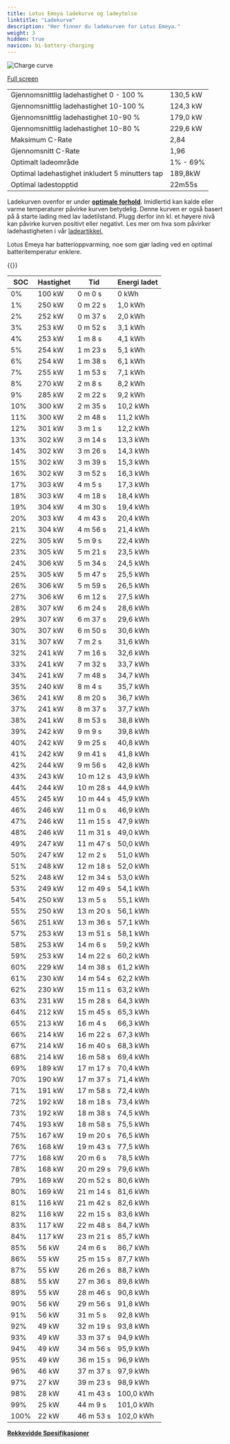 ```yaml
---
title: Lotus Emeya ladekurve og ladeytelse
linktitle: "Ladekurve"
description: "Her finner du ladekurven for Lotus Emeya."
weight: 3
hidden: true
navicon: bi-battery-charging
---
```

<!-- markdownlint-disable MD033 -->
<img src="/images/models/lotus/emeya/emeya/chargingcurve.svg" alt="Charge curve" class="img-fluid">

[Full screen](/images/models/lotus/emeya/emeya/chargingcurve.svg)


<table class="table table-striped border">
<tbody>
<tr>
<td>Gjennomsnittlig ladehastighet 0 - 100 %</td><td>130,5 kW</td>
</tr>
<tr>
<td>Gjennomsnittlig ladehastighet 10-100 %</td><td>124,3 kW</td>
</tr>
<tr>
<td>Gjennomsnittlig ladehastighet 10-90 %</td><td>179,0 kW</td>
</tr>
<tr>
<td>Gjennomsnittlig ladehastighet 10-80 %</td><td>229,6 kW</td>
</tr>
<tr>
<td>Maksimum C-Rate</td><td>2,84</td>
</tr>
<tr>
<td>Gjennomsnitt C-Rate</td><td>1,96</td>
</tr>
<tr>
<td>Optimalt ladeområde</td><td>1% - 69%</td>
</tr>
<tr>
<td>Optimal ladehastighet inkludert 5 minutters tap</td><td>189,8kW</td>
</tr>
<tr>
<td>Optimal ladestopptid</td><td>22m55s</td>
</tr>
</tbody>
</table>


Ladekurven ovenfor er under **[optimale forhold](../../../../../technology/battery/charging/#temperatur)**. Imidlertid kan kalde eller varme temperaturer påvirke kurven betydelig. Denne kurven er også basert på å starte lading med lav ladetilstand. Plugg derfor inn kl. et høyere nivå kan påvirke kurven positivt eller negativt. Les mer om hva som påvirker ladehastigheten i vår [ladeartikkel.](../../../../../technology/battery/charging/)


Lotus Emeya har batterioppvarming, noe som gjør lading ved en optimal batteritemperatur enklere.


{{<evkxdisplayaddarticle />}}
<table class="table table-striped border">
<thead>
<tr><th>SOC</th><th>Hastighet</th><th>Tid</th><th>Energi ladet</th></tr>
</thead>
<tbody>
<tr>
<td>0%</td><td>100 kW</td><td> 0 m 0 s </td><td>0 kWh </td>
</tr>
<tr>
<td>1%</td><td>250 kW</td><td> 0 m 22 s </td><td>1,0 kWh </td>
</tr>
<tr>
<td>2%</td><td>252 kW</td><td> 0 m 37 s </td><td>2,0 kWh </td>
</tr>
<tr>
<td>3%</td><td>253 kW</td><td> 0 m 52 s </td><td>3,1 kWh </td>
</tr>
<tr>
<td>4%</td><td>253 kW</td><td> 1 m 8 s </td><td>4,1 kWh </td>
</tr>
<tr>
<td>5%</td><td>254 kW</td><td> 1 m 23 s </td><td>5,1 kWh </td>
</tr>
<tr>
<td>6%</td><td>254 kW</td><td> 1 m 38 s </td><td>6,1 kWh </td>
</tr>
<tr>
<td>7%</td><td>255 kW</td><td> 1 m 53 s </td><td>7,1 kWh </td>
</tr>
<tr>
<td>8%</td><td>270 kW</td><td> 2 m 8 s </td><td>8,2 kWh </td>
</tr>
<tr>
<td>9%</td><td>285 kW</td><td> 2 m 22 s </td><td>9,2 kWh </td>
</tr>
<tr>
<td>10%</td><td>300 kW</td><td> 2 m 35 s </td><td>10,2 kWh </td>
</tr>
<tr>
<td>11%</td><td>300 kW</td><td> 2 m 48 s </td><td>11,2 kWh </td>
</tr>
<tr>
<td>12%</td><td>301 kW</td><td> 3 m 1 s </td><td>12,2 kWh </td>
</tr>
<tr>
<td>13%</td><td>302 kW</td><td> 3 m 14 s </td><td>13,3 kWh </td>
</tr>
<tr>
<td>14%</td><td>302 kW</td><td> 3 m 26 s </td><td>14,3 kWh </td>
</tr>
<tr>
<td>15%</td><td>302 kW</td><td> 3 m 39 s </td><td>15,3 kWh </td>
</tr>
<tr>
<td>16%</td><td>302 kW</td><td> 3 m 52 s </td><td>16,3 kWh </td>
</tr>
<tr>
<td>17%</td><td>303 kW</td><td> 4 m 5 s </td><td>17,3 kWh </td>
</tr>
<tr>
<td>18%</td><td>303 kW</td><td> 4 m 18 s </td><td>18,4 kWh </td>
</tr>
<tr>
<td>19%</td><td>304 kW</td><td> 4 m 30 s </td><td>19,4 kWh </td>
</tr>
<tr>
<td>20%</td><td>303 kW</td><td> 4 m 43 s </td><td>20,4 kWh </td>
</tr>
<tr>
<td>21%</td><td>304 kW</td><td> 4 m 56 s </td><td>21,4 kWh </td>
</tr>
<tr>
<td>22%</td><td>305 kW</td><td> 5 m 9 s </td><td>22,4 kWh </td>
</tr>
<tr>
<td>23%</td><td>305 kW</td><td> 5 m 21 s </td><td>23,5 kWh </td>
</tr>
<tr>
<td>24%</td><td>306 kW</td><td> 5 m 34 s </td><td>24,5 kWh </td>
</tr>
<tr>
<td>25%</td><td>305 kW</td><td> 5 m 47 s </td><td>25,5 kWh </td>
</tr>
<tr>
<td>26%</td><td>306 kW</td><td> 5 m 59 s </td><td>26,5 kWh </td>
</tr>
<tr>
<td>27%</td><td>306 kW</td><td> 6 m 12 s </td><td>27,5 kWh </td>
</tr>
<tr>
<td>28%</td><td>307 kW</td><td> 6 m 24 s </td><td>28,6 kWh </td>
</tr>
<tr>
<td>29%</td><td>307 kW</td><td> 6 m 37 s </td><td>29,6 kWh </td>
</tr>
<tr>
<td>30%</td><td>307 kW</td><td> 6 m 50 s </td><td>30,6 kWh </td>
</tr>
<tr>
<td>31%</td><td>307 kW</td><td> 7 m 2 s </td><td>31,6 kWh </td>
</tr>
<tr>
<td>32%</td><td>241 kW</td><td> 7 m 16 s </td><td>32,6 kWh </td>
</tr>
<tr>
<td>33%</td><td>241 kW</td><td> 7 m 32 s </td><td>33,7 kWh </td>
</tr>
<tr>
<td>34%</td><td>241 kW</td><td> 7 m 48 s </td><td>34,7 kWh </td>
</tr>
<tr>
<td>35%</td><td>240 kW</td><td> 8 m 4 s </td><td>35,7 kWh </td>
</tr>
<tr>
<td>36%</td><td>241 kW</td><td> 8 m 20 s </td><td>36,7 kWh </td>
</tr>
<tr>
<td>37%</td><td>241 kW</td><td> 8 m 37 s </td><td>37,7 kWh </td>
</tr>
<tr>
<td>38%</td><td>241 kW</td><td> 8 m 53 s </td><td>38,8 kWh </td>
</tr>
<tr>
<td>39%</td><td>242 kW</td><td> 9 m 9 s </td><td>39,8 kWh </td>
</tr>
<tr>
<td>40%</td><td>242 kW</td><td> 9 m 25 s </td><td>40,8 kWh </td>
</tr>
<tr>
<td>41%</td><td>242 kW</td><td> 9 m 41 s </td><td>41,8 kWh </td>
</tr>
<tr>
<td>42%</td><td>244 kW</td><td> 9 m 56 s </td><td>42,8 kWh </td>
</tr>
<tr>
<td>43%</td><td>243 kW</td><td> 10 m 12 s </td><td>43,9 kWh </td>
</tr>
<tr>
<td>44%</td><td>244 kW</td><td> 10 m 28 s </td><td>44,9 kWh </td>
</tr>
<tr>
<td>45%</td><td>245 kW</td><td> 10 m 44 s </td><td>45,9 kWh </td>
</tr>
<tr>
<td>46%</td><td>246 kW</td><td> 11 m 0 s </td><td>46,9 kWh </td>
</tr>
<tr>
<td>47%</td><td>246 kW</td><td> 11 m 15 s </td><td>47,9 kWh </td>
</tr>
<tr>
<td>48%</td><td>246 kW</td><td> 11 m 31 s </td><td>49,0 kWh </td>
</tr>
<tr>
<td>49%</td><td>247 kW</td><td> 11 m 47 s </td><td>50,0 kWh </td>
</tr>
<tr>
<td>50%</td><td>247 kW</td><td> 12 m 2 s </td><td>51,0 kWh </td>
</tr>
<tr>
<td>51%</td><td>248 kW</td><td> 12 m 18 s </td><td>52,0 kWh </td>
</tr>
<tr>
<td>52%</td><td>248 kW</td><td> 12 m 34 s </td><td>53,0 kWh </td>
</tr>
<tr>
<td>53%</td><td>249 kW</td><td> 12 m 49 s </td><td>54,1 kWh </td>
</tr>
<tr>
<td>54%</td><td>250 kW</td><td> 13 m 5 s </td><td>55,1 kWh </td>
</tr>
<tr>
<td>55%</td><td>250 kW</td><td> 13 m 20 s </td><td>56,1 kWh </td>
</tr>
<tr>
<td>56%</td><td>251 kW</td><td> 13 m 36 s </td><td>57,1 kWh </td>
</tr>
<tr>
<td>57%</td><td>253 kW</td><td> 13 m 51 s </td><td>58,1 kWh </td>
</tr>
<tr>
<td>58%</td><td>253 kW</td><td> 14 m 6 s </td><td>59,2 kWh </td>
</tr>
<tr>
<td>59%</td><td>253 kW</td><td> 14 m 22 s </td><td>60,2 kWh </td>
</tr>
<tr>
<td>60%</td><td>229 kW</td><td> 14 m 38 s </td><td>61,2 kWh </td>
</tr>
<tr>
<td>61%</td><td>230 kW</td><td> 14 m 54 s </td><td>62,2 kWh </td>
</tr>
<tr>
<td>62%</td><td>230 kW</td><td> 15 m 11 s </td><td>63,2 kWh </td>
</tr>
<tr>
<td>63%</td><td>231 kW</td><td> 15 m 28 s </td><td>64,3 kWh </td>
</tr>
<tr>
<td>64%</td><td>212 kW</td><td> 15 m 45 s </td><td>65,3 kWh </td>
</tr>
<tr>
<td>65%</td><td>213 kW</td><td> 16 m 4 s </td><td>66,3 kWh </td>
</tr>
<tr>
<td>66%</td><td>214 kW</td><td> 16 m 22 s </td><td>67,3 kWh </td>
</tr>
<tr>
<td>67%</td><td>214 kW</td><td> 16 m 40 s </td><td>68,3 kWh </td>
</tr>
<tr>
<td>68%</td><td>214 kW</td><td> 16 m 58 s </td><td>69,4 kWh </td>
</tr>
<tr>
<td>69%</td><td>189 kW</td><td> 17 m 17 s </td><td>70,4 kWh </td>
</tr>
<tr>
<td>70%</td><td>190 kW</td><td> 17 m 37 s </td><td>71,4 kWh </td>
</tr>
<tr>
<td>71%</td><td>191 kW</td><td> 17 m 58 s </td><td>72,4 kWh </td>
</tr>
<tr>
<td>72%</td><td>192 kW</td><td> 18 m 18 s </td><td>73,4 kWh </td>
</tr>
<tr>
<td>73%</td><td>192 kW</td><td> 18 m 38 s </td><td>74,5 kWh </td>
</tr>
<tr>
<td>74%</td><td>193 kW</td><td> 18 m 58 s </td><td>75,5 kWh </td>
</tr>
<tr>
<td>75%</td><td>167 kW</td><td> 19 m 20 s </td><td>76,5 kWh </td>
</tr>
<tr>
<td>76%</td><td>168 kW</td><td> 19 m 43 s </td><td>77,5 kWh </td>
</tr>
<tr>
<td>77%</td><td>168 kW</td><td> 20 m 6 s </td><td>78,5 kWh </td>
</tr>
<tr>
<td>78%</td><td>168 kW</td><td> 20 m 29 s </td><td>79,6 kWh </td>
</tr>
<tr>
<td>79%</td><td>169 kW</td><td> 20 m 52 s </td><td>80,6 kWh </td>
</tr>
<tr>
<td>80%</td><td>169 kW</td><td> 21 m 14 s </td><td>81,6 kWh </td>
</tr>
<tr>
<td>81%</td><td>116 kW</td><td> 21 m 42 s </td><td>82,6 kWh </td>
</tr>
<tr>
<td>82%</td><td>116 kW</td><td> 22 m 15 s </td><td>83,6 kWh </td>
</tr>
<tr>
<td>83%</td><td>117 kW</td><td> 22 m 48 s </td><td>84,7 kWh </td>
</tr>
<tr>
<td>84%</td><td>117 kW</td><td> 23 m 21 s </td><td>85,7 kWh </td>
</tr>
<tr>
<td>85%</td><td>56 kW</td><td> 24 m 6 s </td><td>86,7 kWh </td>
</tr>
<tr>
<td>86%</td><td>55 kW</td><td> 25 m 15 s </td><td>87,7 kWh </td>
</tr>
<tr>
<td>87%</td><td>55 kW</td><td> 26 m 26 s </td><td>88,7 kWh </td>
</tr>
<tr>
<td>88%</td><td>55 kW</td><td> 27 m 36 s </td><td>89,8 kWh </td>
</tr>
<tr>
<td>89%</td><td>55 kW</td><td> 28 m 46 s </td><td>90,8 kWh </td>
</tr>
<tr>
<td>90%</td><td>56 kW</td><td> 29 m 56 s </td><td>91,8 kWh </td>
</tr>
<tr>
<td>91%</td><td>56 kW</td><td> 31 m 5 s </td><td>92,8 kWh </td>
</tr>
<tr>
<td>92%</td><td>49 kW</td><td> 32 m 19 s </td><td>93,8 kWh </td>
</tr>
<tr>
<td>93%</td><td>49 kW</td><td> 33 m 37 s </td><td>94,9 kWh </td>
</tr>
<tr>
<td>94%</td><td>49 kW</td><td> 34 m 56 s </td><td>95,9 kWh </td>
</tr>
<tr>
<td>95%</td><td>49 kW</td><td> 36 m 15 s </td><td>96,9 kWh </td>
</tr>
<tr>
<td>96%</td><td>46 kW</td><td> 37 m 37 s </td><td>97,9 kWh </td>
</tr>
<tr>
<td>97%</td><td>27 kW</td><td> 39 m 23 s </td><td>98,9 kWh </td>
</tr>
<tr>
<td>98%</td><td>28 kW</td><td> 41 m 43 s </td><td>100,0 kWh </td>
</tr>
<tr>
<td>99%</td><td>25 kW</td><td> 44 m 9 s </td><td>101,0 kWh </td>
</tr>
<tr>
<td>100%</td><td>22 kW</td><td> 46 m 53 s </td><td>102,0 kWh </td>
</tr>
</tbody>
</table>

<div class="mt-3 mb-3">
<a href="../rangeandconsumption/" class="text-decoration-none text-black">
<strong><i class="bi-arrow-left"></i> Rekkevidde </strong>
</a>
<a href="../specifications/" class="text-decoration-none text-black float-end">
<strong>Spesifikasjoner <i class="bi-arrow-right"></i></strong>
</a>
</div>
